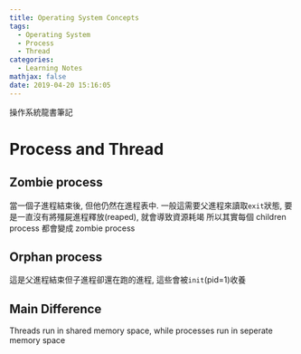```yaml
---
title: Operating System Concepts
tags:
  - Operating System
  - Process
  - Thread
categories:
  - Learning Notes
mathjax: false
date: 2019-04-20 15:16:05
---
```


操作系統龍書筆記

<!--more-->

# Process and Thread

## Zombie process
當一個子進程結束後, 但他仍然在進程表中. 一般這需要父進程來讀取` exit `狀態, 要是一直沒有將殭屍進程釋放(reaped), 就會導致資源耗竭
所以其實每個 children process 都會變成 zombie process
## Orphan process
這是父進程結束但子進程卻還在跑的進程, 這些會被`init`(pid=1)收養

## Main Difference
Threads run in shared memory space, while processes run in seperate memory space


